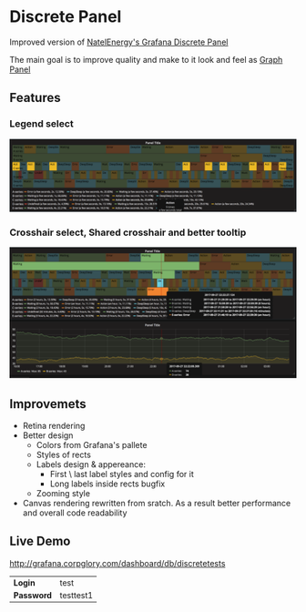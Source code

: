 # Discrete Panel

Improved version of [NatelEnergy's Grafana Discrete Panel](https://github.com/NatelEnergy/grafana-discrete-panel)

The main goal is to improve quality and make to it look and feel as [Graph Panel](http://docs.grafana.org/features/panels/graph/)

## Features

### Legend select

![Legend select dark](https://github.com/CorpGlory/grafana-discrete-panel/blob/master/src/screenshots/legend_select_dark.png)

### Crosshair select, Shared crosshair and better tooltip

![Crosshair select dark](https://github.com/CorpGlory/grafana-discrete-panel/blob/master/src/screenshots/crosshair_select_dark.png)

## Improvemets

* Retina rendering
* Better design
  * Colors from Grafana's pallete
  * Styles of rects
  * Labels design & appereance:
    * First \ last label styles and config for it
    * Long labels inside rects bugfix
  * Zooming style
* Canvas rendering rewritten from sratch. As a result better performance and overall code readability

## Live Demo

http://grafana.corpglory.com/dashboard/db/discretetests

<table>
<tr>
  <td> 
    <b>Login</b> 
  </td>
  <td>test</td>
</tr>
<tr>
  <td>
    <b>Password</b>
  </td>
  <td>
    testtest1
  </td>
</tr>
</table>


